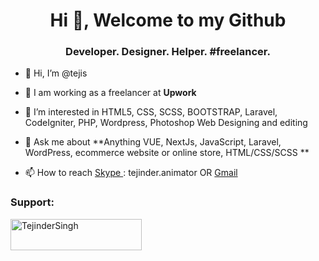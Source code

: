 <h1 align="center">Hi 👋, Welcome to my Github</h1>
<h3 align="center">Developer. Designer. Helper. #freelancer.</h3>

- 👋 Hi, I’m @tejis
  
- 🤝 I am working as a freelancer at **Upwork**
  
- 👀 I’m interested in HTML5, CSS, SCSS, BOOTSTRAP, Laravel, CodeIgniter, PHP, Wordpress, Photoshop Web Designing and editing
  
- 💬 Ask me about **Anything VUE, NextJs, JavaScript, Laravel, WordPress, ecommerce website or online store, HTML/CSS/SCSS **
  
- 📫 How to reach <a href="skype:tejinder.animator?call">Skype </a> : tejinder.animator OR <a href="mailto:tejinder.animator@gmail.com">Gmail</a>

<!---
tejis/tejis is a ✨ special ✨ repository because its `README.md` (this file) appears on your GitHub profile.
You can click the Preview link to take a look at your changes.
--->


<h3 align="left">Support:</h3>
<p><a href="https://buymeacoffee.com/tejinder"> <img align="left" src="https://cdn.buymeacoffee.com/buttons/v2/default-green.png" height="50" width="210" alt="TejinderSingh" /></a></p><br><br>

